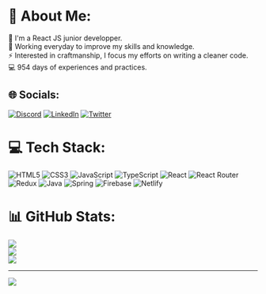 # 💫 About Me:
🔭 I'm a React JS junior developper.<br>🌱 Working everyday to improve my skills and knowledge.<br>⚡ Interested in craftmanship, I focus my efforts on writing a cleaner code.<br>💻 954 days of experiences and practices.


## 🌐 Socials:
[![Discord](https://img.shields.io/badge/Discord-%237289DA.svg?logo=discord&logoColor=white)](htttps://discord.gg/Peally#0862) [![LinkedIn](https://img.shields.io/badge/LinkedIn-%230077B5.svg?logo=linkedin&logoColor=white)](https://linkedin.com/in/pierre-andre-bb674b232) [![Twitter](https://img.shields.io/badge/Twitter-%231DA1F2.svg?logo=Twitter&logoColor=white)](https://twitter.com/Peallyzz) 

# 💻 Tech Stack:
![HTML5](https://img.shields.io/badge/html5-%23E34F26.svg?style=plastic&logo=html5&logoColor=white) ![CSS3](https://img.shields.io/badge/css3-%231572B6.svg?style=plastic&logo=css3&logoColor=white) ![JavaScript](https://img.shields.io/badge/javascript-%23323330.svg?style=plastic&logo=javascript&logoColor=%23F7DF1E) ![TypeScript](https://img.shields.io/badge/typescript-%23007ACC.svg?style=plastic&logo=typescript&logoColor=white) ![React](https://img.shields.io/badge/react-%2320232a.svg?style=plastic&logo=react&logoColor=%2361DAFB) ![React Router](https://img.shields.io/badge/React_Router-CA4245?style=plastic&logo=react-router&logoColor=white) ![Redux](https://img.shields.io/badge/redux-%23593d88.svg?style=plastic&logo=redux&logoColor=white) ![Java](https://img.shields.io/badge/java-%23ED8B00.svg?style=plastic&logo=java&logoColor=white) ![Spring](https://img.shields.io/badge/spring-%236DB33F.svg?style=plastic&logo=spring&logoColor=white) ![Firebase](https://img.shields.io/badge/firebase-%23039BE5.svg?style=plastic&logo=firebase) ![Netlify](https://img.shields.io/badge/netlify-%23000000.svg?style=plastic&logo=netlify&logoColor=#00C7B7)
# 📊 GitHub Stats:
![](https://github-readme-stats.vercel.app/api?username=Peallyz&theme=dracula&hide_border=false&include_all_commits=false&count_private=false)<br/>
![](https://github-readme-streak-stats.herokuapp.com/?user=Peallyz&theme=dracula&hide_border=false)<br/>
![](https://github-readme-stats.vercel.app/api/top-langs/?username=Peallyz&theme=dracula&hide_border=false&include_all_commits=false&count_private=false&layout=compact)

---
[![](https://visitcount.itsvg.in/api?id=Peallyz&icon=0&color=0)](https://visitcount.itsvg.in)
